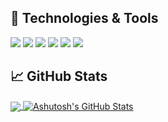 ## 🔧 Technologies & Tools
![](https://img.shields.io/badge/OS-Linux-informational?style=flat&logo=linux&logoColor=white&color=2bbc8a)
![](https://img.shields.io/badge/Code-Golang-informational?style=flat&logo=go&logoColor=white&color=2bbc8a)
![](https://img.shields.io/badge/Code-Make-informational?style=flat&logo=cmake&logoColor=white&color=2bbc8a)
![](https://img.shields.io/badge/Shell-Bash-informational?style=flat&logo=gnu-bash&logoColor=white&color=2bbc8a)
![](https://img.shields.io/badge/Tools-Docker-informational?style=flat&logo=docker&logoColor=white&color=2bbc8a)
![](https://img.shields.io/badge/Tools-Kubernetes-informational?style=flat&logo=kubernetes&logoColor=white&color=2bbc8a)

## &#x1f4c8; GitHub Stats

<a href="https://github.com/ashutoshkumarsinha/aksinha">
  <img align="center" src="https://github-readme-stats.vercel.app/api/top-langs/?username=ashutoshkumarsinha&theme=radical" />
</a>
<a href="https://github.com/ashutoshkumarsinha/aksinha">
  <img align="center" src="https://github-readme-stats.vercel.app/api?username=ashutoshkumarsinha&show_icons=true&theme=radical" alt="Ashutosh's GitHub Stats" />
</a>

[1.2]: https://github.com/ashutoshkumarsinha/aksinha/blob/main/twitter.png (twitter)
[2.2]: http://i.imgur.com/9I6NRUm.png (github)
[3.2]: https://github.com/ashutoshkumarsinha/aksinha/blob/main/linkedin-3-16.png (LinkedIn)

[1]: https://twitter.com/ashutoshksinha
[2]: https://github.com/ashutoshkumarsinha
[3]: https://www.linkedin.com/in/ashutoshkumarsinha/
